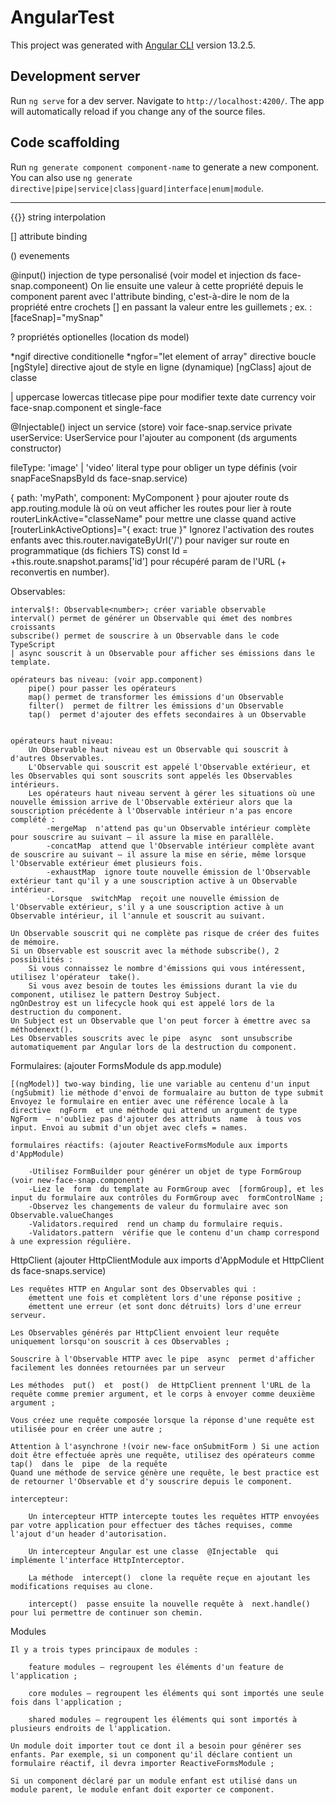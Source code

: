 # AngularTest

This project was generated with [Angular CLI](https://github.com/angular/angular-cli) version 13.2.5.

## Development server

Run `ng serve` for a dev server. Navigate to `http://localhost:4200/`. The app will automatically reload if you change any of the source files.

## Code scaffolding

Run `ng generate component component-name` to generate a new component. You can also use `ng generate directive|pipe|service|class|guard|interface|enum|module`.

-------------------------------------------------------------------------------------

{{}} string interpolation

[] attribute binding

() evenements

@input() injection de type personalisé (voir model et injection ds face-snap.componeent)
On lie ensuite une valeur à cette propriété depuis le component parent avec l'attribute binding, c'est-à-dire le nom de la propriété entre crochets  []  en passant la valeur entre les guillemets ; ex. : [faceSnap]="mySnap"

? propriétés optionelles (location ds model)

*ngif directive conditionelle
*ngfor="let element of array" directive boucle
[ngStyle] directive ajout de style en ligne (dynamique)
[ngClass] ajout de classe

| uppercase lowercas titlecase  pipe pour modifier texte
date currency voir face-snap.component et single-face


@Injectable() inject un service (store) voir face-snap.service
private userService: UserService  pour l'ajouter au component (ds arguments constructor)

fileType: 'image' | 'video' literal type pour obliger un type définis (voir snapFaceSnapsById ds face-snap.service)

{ path: 'myPath', component: MyComponent } pour ajouter route ds app.routing.module
<router-outlet> là où on veut afficher les routes
<a routerLink=""> pour lier à route
routerLinkActive="classeName" pour mettre une classe quand active
[routerLinkActiveOptions]="{ exact: true }" Ignorez l'activation des routes enfants avec
this.router.navigateByUrl('/') pour naviger sur route en programmatique (ds fichiers TS)
const Id = +this.route.snapshot.params['id'] pour récupéré param de l'URL (+ reconvertis en number).


Observables: 

    interval$!: Observable<number>; créer variable observable
    interval() permet de générer un Observable qui émet des nombres croissants
    subscribe() permet de souscrire à un Observable dans le code TypeScript
    | async souscrit à un Observable pour afficher ses émissions dans le template.

    opérateurs bas niveau: (voir app.component)
        pipe() pour passer les opérateurs
        map() permet de transformer les émissions d'un Observable
        filter()  permet de filtrer les émissions d'un Observable
        tap()  permet d'ajouter des effets secondaires à un Observable


    opérateurs haut niveau: 
        Un Observable haut niveau est un Observable qui souscrit à d'autres Observables.
        L'Observable qui souscrit est appelé l'Observable extérieur, et les Observables qui sont souscrits sont appelés les Observables intérieurs.
        Les opérateurs haut niveau servent à gérer les situations où une nouvelle émission arrive de l'Observable extérieur alors que la souscription précédente à l'Observable intérieur n'a pas encore complété :
            -mergeMap  n'attend pas qu'un Observable intérieur complète pour souscrire au suivant – il assure la mise en parallèle.
            -concatMap  attend que l'Observable intérieur complète avant de souscrire au suivant – il assure la mise en série, même lorsque l'Observable extérieur émet plusieurs fois.
            -exhaustMap  ignore toute nouvelle émission de l'Observable extérieur tant qu'il y a une souscription active à un Observable intérieur.
            -Lorsque  switchMap  reçoit une nouvelle émission de l'Observable extérieur, s'il y a une souscription active à un Observable intérieur, il l'annule et souscrit au suivant.

    Un Observable souscrit qui ne complète pas risque de créer des fuites de mémoire.
    Si un Observable est souscrit avec la méthode subscribe(), 2 possibilités : 
        Si vous connaissez le nombre d'émissions qui vous intéressent, utilisez l'opérateur  take().
        Si vous avez besoin de toutes les émissions durant la vie du component, utilisez le pattern Destroy Subject.
    ngOnDestroy est un lifecycle hook qui est appelé lors de la destruction du component.
    Un Subject est un Observable que l'on peut forcer à émettre avec sa méthodenext().
    Les Observables souscrits avec le pipe  async  sont unsubscribe automatiquement par Angular lors de la destruction du component.


Formulaires: (ajouter FormsModule ds app.module)

    [(ngModel)] two-way binding, lie une variable au centenu d'un input
    (ngSubmit) lie méthode d'envoi de formualaire au button de type submit
    Envoyez le formulaire en entier avec une référence locale à la directive  ngForm  et une méthode qui attend un argument de type  NgForm  – n'oubliez pas d'ajouter des attributs  name  à tous vos  input. Envoi au submit d'un objet avec clefs = names.

    formulaires réactifs: (ajouter ReactiveFormsModule aux imports d'AppModule)

        -Utilisez FormBuilder pour générer un objet de type FormGroup (voir new-face-snap.component)
        -Liez le  form  du template au FormGroup avec  [formGroup], et les  input du formulaire aux contrôles du FormGroup avec  formControlName ;
        -Observez les changements de valeur du formulaire avec son Observable.valueChanges
        -Validators.required  rend un champ du formulaire requis.
        -Validators.pattern  vérifie que le contenu d'un champ correspond à une expression régulière.


HttpClient (ajouter HttpClientModule aux imports d'AppModule et HttpClient ds face-snaps.service)

    Les requêtes HTTP en Angular sont des Observables qui :
        émettent une fois et complètent lors d'une réponse positive ;
        émettent une erreur (et sont donc détruits) lors d'une erreur serveur.

    Les Observables générés par HttpClient envoient leur requête uniquement lorsqu'on souscrit à ces Observables ;

    Souscrire à l'Observable HTTP avec le pipe  async  permet d'afficher facilement les données retournées par un serveur

    Les méthodes  put()  et  post()  de HttpClient prennent l'URL de la requête comme premier argument, et le corps à envoyer comme deuxième argument ;

    Vous créez une requête composée lorsque la réponse d'une requête est utilisée pour en créer une autre ;

    Attention à l'asynchrone !(voir new-face onSubmitForm ) Si une action doit être effectuée après une requête, utilisez des opérateurs comme  tap()  dans le  pipe  de la requête 
    Quand une méthode de service génère une requête, le best practice est de retourner l'Observable et d'y souscrire depuis le component.

    intercepteur:

        Un intercepteur HTTP intercepte toutes les requêtes HTTP envoyées par votre application pour effectuer des tâches requises, comme l'ajout d'un header d'autorisation.

        Un intercepteur Angular est une classe  @Injectable  qui implémente l'interface HttpInterceptor.

        La méthode  intercept()  clone la requête reçue en ajoutant les modifications requises au clone.

        intercept()  passe ensuite la nouvelle requête à  next.handle()  pour lui permettre de continuer son chemin.

Modules

    Il y a trois types principaux de modules :

        feature modules – regroupent les éléments d'un feature de l'application ;

        core modules – regroupent les éléments qui sont importés une seule fois dans l'application ;

        shared modules – regroupent les éléments qui sont importés à plusieurs endroits de l'application.

    Un module doit importer tout ce dont il a besoin pour générer ses enfants. Par exemple, si un component qu'il déclare contient un formulaire réactif, il devra importer ReactiveFormsModule ;

    Si un component déclaré par un module enfant est utilisé dans un module parent, le module enfant doit exporter ce component.


        